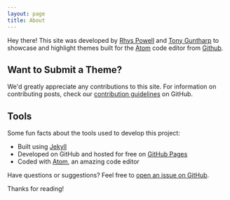 ```yaml
---
layout: page
title: About
---
```


Hey there! This site was developed by [Rhys Powell](http://rpowell.me) and [Tony Guntharp](http://fusion94.org) to showcase and highlight themes built for the [Atom](http://atom.io) code editor from [Github](https://github.com).

## Want to Submit a Theme?

We'd greatly appreciate any contributions to this site. For information on contributing posts, check our [contribution guidelines](https://github.com/atom-themes/atom-themes.github.io/blob/master/CONTRIBUTING.md) on GitHub.

## Tools

Some fun facts about the tools used to develop this project:

* Built using [Jekyll](http://jekyllrb.com)
* Developed on GitHub and hosted for free on [GitHub Pages](https://pages.github.com)
* Coded with [Atom](http://atom.io), an amazing code editor

Have questions or suggestions? Feel free to [open an issue on GitHub](https://github.com/atom-themes/atom-themes.github.io/issues/new).

Thanks for reading!
